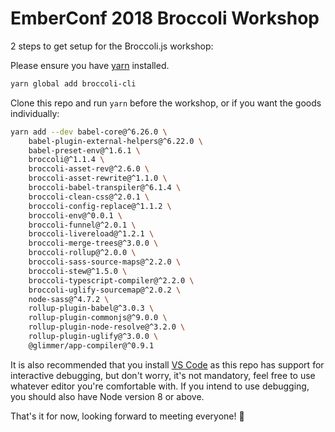 # EmberConf 2018 Broccoli Workshop

2 steps to get setup for the Broccoli.js workshop:

Please ensure you have [yarn](https://yarnpkg.com/en/docs/install) installed.

```bash
yarn global add broccoli-cli
```

Clone this repo and run `yarn` before the workshop, or if you want the goods individually:

```bash
yarn add --dev babel-core@^6.26.0 \
    babel-plugin-external-helpers@^6.22.0 \
    babel-preset-env@^1.6.1 \
    broccoli@^1.1.4 \
    broccoli-asset-rev@^2.6.0 \
    broccoli-asset-rewrite@^1.1.0 \
    broccoli-babel-transpiler@^6.1.4 \
    broccoli-clean-css@^2.0.1 \
    broccoli-config-replace@^1.1.2 \
    broccoli-env@^0.0.1 \
    broccoli-funnel@^2.0.1 \
    broccoli-livereload@^1.2.1 \
    broccoli-merge-trees@^3.0.0 \
    broccoli-rollup@^2.0.0 \
    broccoli-sass-source-maps@^2.2.0 \
    broccoli-stew@^1.5.0 \
    broccoli-typescript-compiler@^2.2.0 \
    broccoli-uglify-sourcemap@^2.0.2 \
    node-sass@^4.7.2 \
    rollup-plugin-babel@^3.0.3 \
    rollup-plugin-commonjs@^9.0.0 \
    rollup-plugin-node-resolve@^3.2.0 \
    rollup-plugin-uglify@^3.0.0 \
    @glimmer/app-compiler@^0.9.1
```

It is also recommended that you install [VS Code](https://code.visualstudio.com/download) as this repo has support for
interactive debugging, but don't worry, it's not mandatory, feel free to use whatever editor you're comfortable with.
If you intend to use debugging, you should also have Node version 8 or above.

That's it for now, looking forward to meeting everyone! 🐹 
